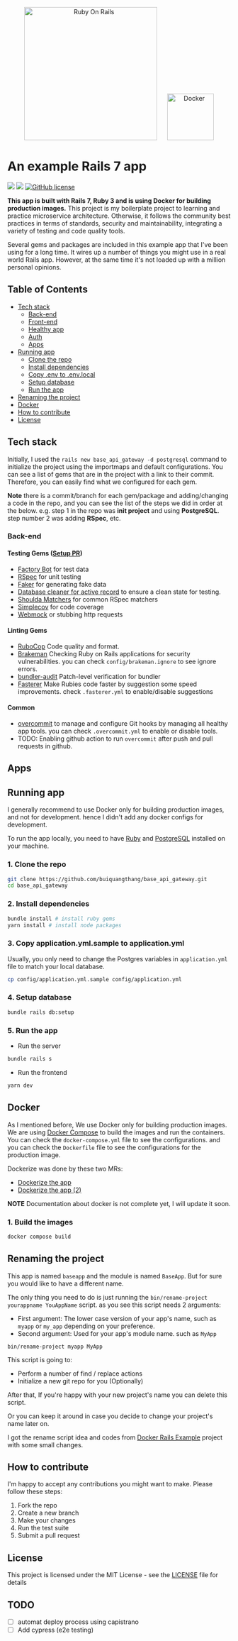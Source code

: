 
<p align="center">
  <a href="https://rubyonrails.org/"><img width="300" src="https://zakaria.dev/assets/images/rails_base_app/Ruby_On_Rails_Logo.png" alt="Ruby On Rails"></a>
  <a href="https://www.docker.com" style="margin-left: 20px"><img width="105" src="https://zakaria.dev/assets/images/rails_base_app/docker-logo.png" alt="Docker"></a>
</p>

# An example Rails 7 app

[![](https://badgen.net/badge/Rails/7.0.4.2/red)](https://github.com/zakariaf/rails-base-app/blob/main/Gemfile.lock) [![](https://badgen.net/badge/Ruby/3.2.1/red)](https://github.com/zakariaf/rails-base-app/blob/main/.ruby-version) [![GitHub license](https://img.shields.io/github/license/zakariaf/rails-base-app)](https://github.com/zakariaf/rails-base-app/blob/main/LICENSE)

**This app is built with Rails 7, Ruby 3 and is using Docker for building production images.**
This project is my boilerplate project to learning and practice microservice architecture. Otherwise, it follows the community best practices in terms of standards, security and maintainability, integrating a variety of testing and code quality tools.

Several gems and packages are included in this example app that I've been using for a long time. It wires up a number of things you might use in a real world Rails app. However, at the same time it's not loaded up with a million personal opinions.

<!-- List of all topics -->

## Table of Contents

- [Tech stack](#tech-stack)
  - [Back-end](#back-end)
  - [Front-end](#front-end)
  - [Healthy app](#healthy-app)
  - [Auth](#auth)
  - [Apps](#apps)
- [Running app](#running-app)
  - [Clone the repo](#clone-the-repo)
  - [Install dependencies](#install-dependencies)
  - [Copy .env to .env.local](#copy-env-to-envlocal)
  - [Setup database](#setup-database)
  - [Run the app](#run-the-app)
- [Renaming the project](#renaming-the-project)
- [Docker](#docker)
- [How to contribute](#how-to-contribute)
- [License](#license)

## Tech stack

Initially, I used the `rails new base_api_gateway -d postgresql` command to initialize the project using the importmaps and default configurations.
You can see a list of gems that are in the project with a link to their commit. Therefore, you can easily find what we configured for each gem.

**Note** there is a commit/branch for each gem/package and adding/changing a code in the repo, and you can see the list of the steps we did in order at the below. e.g. step 1 in the repo was **init project** and using **PostgreSQL**. step number 2 was adding **RSpec**, etc.

### Back-end

#### Testing Gems ([Setup PR](https://github.com/buiquangthang/base_api_gateway/pull/2))

* [Factory Bot](https://github.com/thoughtbot/factory_bot_rails) for test data
* [RSpec](https://github.com/rspec/rspec) for unit testing
* [Faker](https://github.com/faker-ruby/faker) for generating fake data
* [Database cleaner for active record](https://github.com/DatabaseCleaner/database_cleaner-active_record) to ensure a clean state for testing.
* [Shoulda Matchers](http://github.com/thoughtbot/shoulda-matchers) for common RSpec matchers
* [Simplecov](https://github.com/simplecov-ruby/simplecov) for code coverage
* [Webmock](https://github.com/bblimke/webmock) or stubbing http requests

#### Linting Gems

* [RuboCop](https://github.com/rubocop/rubocop) Code quality and format.
* [Brakeman](https://github.com/presidentbeef/brakeman) Checking Ruby on Rails applications for security vulnerabilities. you can check `config/brakeman.ignore` to see ignore errors.
* [bundler-audit](https://github.com/rubysec/bundler-audit) Patch-level verification for bundler
* [Fasterer](https://github.com/DamirSvrtan/fasterer) Make Rubies code faster by suggestion some speed improvements. check `.fasterer.yml` to enable/disable suggestions

#### Common

* [overcommit](https://github.com/sds/overcommit) to manage and configure Git hooks by managing all healthy app tools. you can check `.overcommit.yml` to enable or disable tools.
* TODO: Enabling github action to run `overcommit` after push and pull requests in github.


## Apps

## Running app

I generally recommend to use Docker only for building production images, and not for development. hence I didn't add any docker configs for development.

To run the app locally, you need to have [Ruby](https://www.ruby-lang.org/en/) and [PostgreSQL](https://www.postgresql.org/) installed on your machine.

### 1. Clone the repo

```bash
git clone https://github.com/buiquangthang/base_api_gateway.git
cd base_api_gateway
```

### 2. Install dependencies

```bash
bundle install # install ruby gems
yarn install # install node packages
```

### 3. Copy application.yml.sample to application.yml

Usually, you only need to change the Postgres variables in `application.yml` file to match your local database.

```bash
cp config/application.yml.sample config/application.yml
```

### 4. Setup database

```bash
bundle rails db:setup
```

### 5. Run the app

- Run the server

```bash
bundle rails s
```

- Run the frontend

```bash
yarn dev
```

## Docker

As I mentioned before, We use Docker only for building production images. We are using [Docker Compose](https://docs.docker.com/compose/) to build the images and run the containers. You can check the `docker-compose.yml` file to see the configurations. and you can check the `Dockerfile` file to see the configurations for the production image.

Dockerize was done by these two MRs:

- [Dockerize the app](https://github.com/zakariaf/rails-base-app/pull/23)
- [Dockerize the app (2)](https://github.com/zakariaf/rails-base-app/pull/32)

**NOTE** Documentation about docker is not complete yet, I will update it soon.

### 1. Build the images

```bash
docker compose build
```

## Renaming the project

This app is named `baseapp` and the module is named `BaseApp`. But for sure you would like to have a different name.

The only thing you need to do is just running the `bin/rename-project yourappname YouAppName` script.
as you see this script needs 2 arguments:

- First argument: The lower case version of your app's name, such as `myapp` or `my_app` depending on your preference.
- Second argument: Used for your app's module name. such as `MyApp`

`bin/rename-project myapp MyApp`

This script is going to:

- Perform a number of find / replace actions
- Initialize a new git repo for you (Optionally)

After that, If you're happy with your new project's name you can delete this
script.

Or you can keep it around in case you decide to change your project's
name later on.

I got the rename script idea and codes from [Docker Rails Example](https://github.com/nickjj/docker-rails-example#running-a-script-to-automate-renaming-the-project) project with some small changes.

## How to contribute

I'm happy to accept any contributions you might want to make. Please follow these steps:

1. Fork the repo
2. Create a new branch
3. Make your changes
4. Run the test suite
5. Submit a pull request

## License

This project is licensed under the MIT License - see the [LICENSE](LICENSE) file for details

## TODO

- [ ] automat deploy process using capistrano
- [ ] Add cypress (e2e testing)
